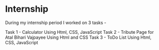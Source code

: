 # Internship 
During my internship period I worked on 3 tasks - 

Task 1 - Calculator Using Html, CSS, JavaScript
Task 2 - Tribute Page for Atal Bihari Vajpayee Using Html and CSS
Task 3 - ToDo List Using Html, CSS, JavaScript

